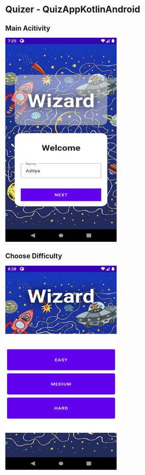 # Quizer - QuizAppKotlinAndroid


## Main Acitivity
<img src="screenshot/MainActivity.png" width="350" height="640">   

## Choose Difficulty
<img src="screenshot/ChooseDifficulty.png" width="350" height="640">

